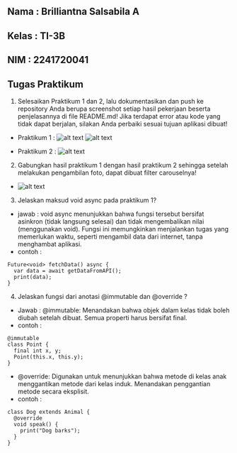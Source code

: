 ## Nama : Brilliantna Salsabila A
## Kelas : TI-3B
## NIM  : 2241720041

## Tugas Praktikum
1. Selesaikan Praktikum 1 dan 2, lalu dokumentasikan dan push ke repository Anda berupa screenshot setiap hasil pekerjaan beserta penjelasannya di file README.md! Jika terdapat error atau kode yang tidak dapat berjalan, silakan Anda perbaiki sesuai tujuan aplikasi dibuat!
- Praktikum 1 : 
![alt text](image.png)
![alt text](image-1.png)

- Praktikum 2 : 
![alt text](image-2.png)
2. Gabungkan hasil praktikum 1 dengan hasil praktikum 2 sehingga setelah melakukan pengambilan foto, dapat dibuat filter carouselnya!
- ![alt text](<hasil kamera.gif>)
3. Jelaskan maksud void async pada praktikum 1?
- jawab : void async menunjukkan bahwa fungsi tersebut bersifat asinkron (tidak langsung selesai) dan tidak mengembalikan nilai (menggunakan void). Fungsi ini memungkinkan menjalankan tugas yang memerlukan waktu, seperti mengambil data dari internet, tanpa menghambat aplikasi.
- contoh : 
```
Future<void> fetchData() async {
  var data = await getDataFromAPI();
  print(data);
}

```
4. Jelaskan fungsi dari anotasi @immutable dan @override ?
- Jawab : @immutable: Menandakan bahwa objek dalam kelas tidak boleh diubah setelah dibuat. Semua properti harus bersifat final.
- contoh : 
```
@immutable
class Point {
  final int x, y;
  Point(this.x, this.y);
}
```
- @override: Digunakan untuk menunjukkan bahwa metode di kelas anak menggantikan metode dari kelas induk. Menandakan penggantian metode secara eksplisit.
- contoh : 
```
class Dog extends Animal {
  @override
  void speak() {
    print("Dog barks");
  }
}
```
